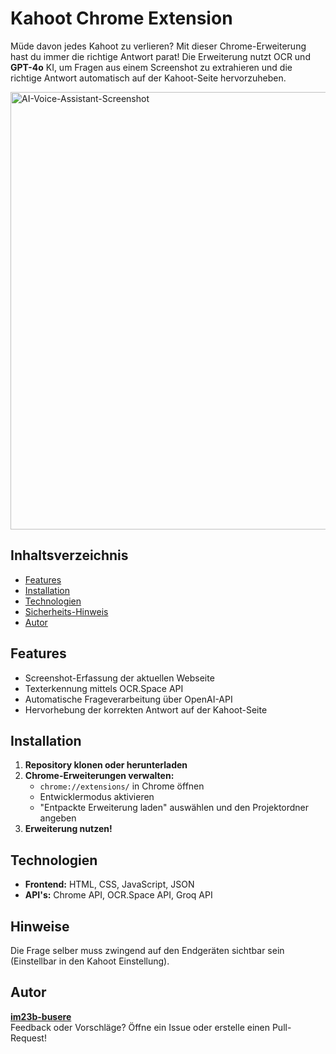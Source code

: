 # Kahoot Chrome Extension

Müde davon jedes Kahoot zu verlieren? Mit dieser Chrome-Erweiterung hast du immer die richtige Antwort parat! Die Erweiterung nutzt OCR und **GPT-4o** KI, um Fragen aus einem Screenshot zu extrahieren und die richtige Antwort automatisch auf der Kahoot-Seite hervorzuheben.

<img src="https://github.com/user-attachments/assets/2cd9801c-880d-496e-bb65-96b5b5f0d033" alt="AI-Voice-Assistant-Screenshot" width="700"/>


## Inhaltsverzeichnis
- [Features](#features)
- [Installation](#installation)
- [Technologien](#technologien)
- [Sicherheits-Hinweis](#hinweise)
- [Autor](#autor)

## Features
- Screenshot-Erfassung der aktuellen Webseite
- Texterkennung mittels OCR.Space API
- Automatische Frageverarbeitung über OpenAI-API
- Hervorhebung der korrekten Antwort auf der Kahoot-Seite


## Installation
1. **Repository klonen oder herunterladen**
2. **Chrome-Erweiterungen verwalten:**
   - `chrome://extensions/` in Chrome öffnen
   - Entwicklermodus aktivieren
   - "Entpackte Erweiterung laden" auswählen und den Projektordner angeben
3. **Erweiterung nutzen!**

## Technologien
- **Frontend:** HTML, CSS, JavaScript, JSON
- **API's:** Chrome API, OCR.Space API, Groq API

## Hinweise
Die Frage selber muss zwingend auf den Endgeräten sichtbar sein (Einstellbar in den Kahoot Einstellung).

## Autor

**[im23b-busere](https://github.com/im23b-busere)**  
Feedback oder Vorschläge? Öffne ein Issue oder erstelle einen Pull-Request!

